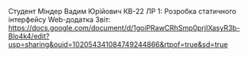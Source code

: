 Студент Міндер Вадим Юрійович КВ-22
ЛР 1: Розробка статичного інтерфейсу Web-додатка
Звіт: https://docs.google.com/document/d/1goiPRawCRhSmp0prjIXasyR3b-Blo4k4/edit?usp=sharing&ouid=102054341084749244866&rtpof=true&sd=true